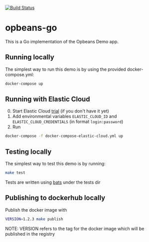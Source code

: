 [![Build Status](https://github.com/elastic/opbeans-go/actions/workflows/test.yml/badge.svg)](https://github.com/elastic/opbeans-go/actions/workflows/test.yml)

# opbeans-go

This is a Go implementation of the Opbeans Demo app.

## Running locally

The simplest way to run this demo is by using the
provided docker-compose.yml:

```bash
docker-compose up
```

## Running with Elastic Cloud

0. Start Elastic Cloud [trial](https://www.elastic.co/cloud/elasticsearch-service/signup) (if you don't have it yet)
1. Add environmental variables `ELASTIC_CLOUD_ID` and `ELASTIC_CLOUD_CREDENTIALS` (in format `login:password`)
2. Run
```bash
docker-compose -f docker-compose-elastic-cloud.yml up
```

## Testing locally

The simplest way to test this demo is by running:

```bash
make test
```

Tests are written using [bats](https://github.com/sstephenson/bats) under the tests dir

## Publishing to dockerhub locally

Publish the docker image with

```bash
VERSION=1.2.3 make publish
```

NOTE: VERSION refers to the tag for the docker image which will be published in the registry
